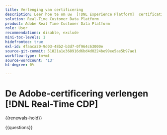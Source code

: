 ```yaml
---
title: Verlenging van certificering
description: Leer hoe te om uw  [!DNL Experience Platform]  certificatie in  [!DNL Real-Time Customer Data Platform] te vernieuwen.
solution: Real-Time Customer Data Platform
product: Adobe Real Time Customer Data Platform
role: User
recommendations: disable, exclude
mini-toc-levels: 1
hidefromtoc: true
exl-id: 4faaca20-9d03-48b2-b3d7-0f964c63000e
source-git-commit: 51821a1e368916d6bd4d0224be99ee5ae5b97ae1
workflow-type: tm+mt
source-wordcount: '13'
ht-degree: 0%

---
```


# De Adobe-certificering verlengen [!DNL Real-Time CDP]

{{renewals-hold}}

<!--

Your Adobe certification is valid for two years. If you are nearing this two-year mark, it's time to renew your certification to keep it active. 

First, select the appropriate level on the tab below (Professional, Expert, or Master). Then carefully review what you'll need to do to renew your certification. 
 
Be sure that you provide ample time to complete all the requirements before your certification expires. 
 
It's important to note that if your certification expires, you'll have to retake the certification exam, which is NOT free of charge. 

>[!IMPORTANT]
>
>**Log in first:** The following links will function **only** after a **successful login** to the [Adobe Credential Management System](https://www.certmetrics.com/adobe){target="_blank"}.
>
><br>
>
>**To share a link:** If you would like to share the link to a renewal exam or assessment with a colleague, please link to the overall exam renewal page,  not the URL of the exam itself, to avoid login issues.

>[!BEGINTABS]

>[!TAB Professional]

+++Adobe [!DNL Real-Time CDP] Business Practitioner Professional

## You should have the following **active** certification:

* Adobe [!DNL Real-Time CDP] Business Practitioner Professional

## Instructions for renewing your certification:

* **Step 1**: Successfully log in to [Adobe Credential Management System](https://www.certmetrics.com/adobe){target="_blank"}, then return to this page
* **Step 2**: Review the exam objectives and resources
* **Step 3**: Take and pass the exam

## Get ready

**Exam details:**

* Level: Professional (0-12 months' experience)
* Passing Score: 29/38
* Time: 76 minutes
* Delivery: On-demand / non-proctored
* Available languages: English
* Cost: FREE
* Exam ID: AD5-E845 Adobe [!DNL Real-Time CDP] Business Practitioner Professional

**Scope and objectives:**

Section 1: Segments and Activation 11%

* Create segment and activate to destination
* Configure new destinations
* Apply concepts required to target identities in destinations
* Identify attribute mappings and scheduling of segments to destination

Section 2: Privacy and Data Governance 8%

* Demonstrate an understanding of DULE policies and their impacts on data availability at destinations
* Ensure privacy and data compliance measures are followed

Section 3: Business Analysis 12%

* Identify use cases which tie back to business KPIs
* Perform data analysis on customer segments in platform
* Demonstrate an understanding of data flow concepts

Section 4: Schemas and Profiles 7%

* Demonstrate an understanding of Adobe Experience Platform concepts
* Use profile features

## Get prepped

You are not required to complete training before taking the exam, and training alone will not provide you with the knowledge and skills required to pass the exam. A combination of training and successful, on-the-job experience are critical to providing you with the repository needed to pass the exam.

Here are some suggested resources to help you prepare:

**Section 1**

* [Segment Builder UI guide](https://experienceleague.adobe.com/docs/experience-platform/segmentation/ui/segment-builder.html?lang=nl-NL){target="_blank"}
* [Activate audiences to streaming destinations](https://experienceleague.adobe.com/docs/experience-platform/destinations/ui/activate/activate-segment-streaming-destinations.html?lang=nl-NL){target="_blank"}
* [Destination types and categories](https://experienceleague.adobe.com/docs/experience-platform/destinations/destination-types.html?lang=nl-NL){target="_blank"}
* [Streaming segmentation](https://experienceleague.adobe.com/docs/experience-platform/segmentation/ui/streaming-segmentation.html?lang=nl-NL){target="_blank"}
* [Guardrails for activation data](https://experienceleague.adobe.com/docs/experience-platform/destinations/guardrails.html?lang=nl-NL){target="_blank"}
* [Activate audiences to batch profile export destinations](https://experienceleague.adobe.com/docs/experience-platform/destinations/ui/activate/activate-batch-profile-destinations.html?lang=nl-NL){target="_blank"}
* [Destinations overview](https://experienceleague.adobe.com/docs/experience-platform/destinations/home.html?lang=nl-NL){target="_blank"}
* [Identity handling in the destinations activation workflow](https://experienceleague.adobe.com/docs/experience-platform/destinations/how-destinations-work/identity-handling.html?lang=nl-NL){target="_blank"}
* [Supported identities](https://experienceleague.adobe.com/docs/experience-platform/destinations/catalog/social/facebook.html?lang=nl-NL#supported-identities){target="_blank"}
* [Activate audiences to batch profile export destinations](https://experienceleague.adobe.com/docs/experience-platform/destinations/ui/activate/activate-batch-profile-destinations.html?lang=nl-NL){target="_blank"}
  
**Section 2**

* [Data Governance overview](https://experienceleague.adobe.com/docs/experience-platform/data-governance/home.html?lang=nl-NL){target="_blank"}
* [Data Governance in Real-Time CDP](https://experienceleague.adobe.com/docs/experience-platform/rtcdp/privacy/data-governance-overview.html?lang=nl-NL){target="_blank"}
* [Data usage policies overview](https://experienceleague.adobe.com/docs/experience-platform/data-governance/policies/overview.html?lang=nl-NL){target="_blank"}
* [Manage data usage labels in the UI](https://experienceleague.adobe.com/docs/experience-platform/data-governance/labels/user-guide.html?lang=nl-NL){target="_blank"}
* [Automatic policy enforcement](https://experienceleague.adobe.com/docs/experience-platform/data-governance/enforcement/auto-enforcement.html?lang=nl-NL){target="_blank"}
* [Use the Request Builder](https://experienceleague.adobe.com/docs/experience-platform/privacy/ui/user-guide.html?lang=nl-NL#request-builder){target="_blank"}
 
**Section 3**

* [Segmentation Service overview](https://experienceleague.adobe.com/docs/experience-platform/segmentation/home.html?lang=nl-NL){target="_blank"}
* [Intelligently re-engage your customers to return](https://experienceleague.adobe.com/docs/experience-platform/rtcdp/use-cases/personalization-insights-engagement/intelligent-re-engagement.html?lang=nl-NL){target="_blank"}
* [Customer AI overview](https://experienceleague.adobe.com/docs/experience-platform/intelligent-services/customer-ai/overview.html?lang=nl-NL){target="_blank"}
* [Create sequential audiences](https://experienceleague.adobe.com/docs/platform-learn/tutorials/audiences/create-sequential-audiences.html?lang=nl-NL){target="_blank"}
* [Build a multi-entity segment](https://experienceleague.adobe.com/docs/platform-learn/getting-started-for-data-architects-and-data-engineers/build-segments.html?lang=nl-NL#build-a-multi-entity-segment){target="_blank"}
* [Streaming segmentation](https://experienceleague.adobe.com/docs/experience-platform/segmentation/ui/streaming-segmentation.html?lang=nl-NL){target="_blank"}
* [Create audiences](https://experienceleague.adobe.com/docs/platform-learn/tutorials/audiences/create-audiences.html?lang=nl-NL){target="_blank"}
* [Monitor dataflows for identities in the UI](https://experienceleague.adobe.com/docs/experience-platform/dataflows/ui/monitor-identities.html?lang=nl-NL){target="_blank"}
* [Activate audiences to batch profile export destinations](https://experienceleague.adobe.com/docs/experience-platform/destinations/ui/activate/activate-batch-profile-destinations.html?lang=nl-NL){target="_blank"}
* [Partial batch ingestion](https://experienceleague.adobe.com/docs/experience-platform/ingestion/batch/partial.html?lang=nl-NL){target="_blank"}
 
**Section 4**
 
* [Export datasets to cloud storage destinations](https://experienceleague.adobe.com/docs/experience-platform/destinations/ui/activate/export-datasets.html?lang=nl-NL){target="_blank"}
* [Event forwarding overview](https://experienceleague.adobe.com/docs/experience-platform/tags/event-forwarding/overview.html?lang=nl-NL){target="_blank"}
* [Identity Service overview](https://experienceleague.adobe.com/docs/experience-platform/identity/home.html?lang=nl-NL){target="_blank"}
* [Merge policies overview](https://experienceleague.adobe.com/docs/experience-platform/profile/merge-policies/overview.html?lang=nl-NL){target="_blank"}
* [Real-Time Customer Profile UI guide](https://experienceleague.adobe.com/docs/experience-platform/profile/ui/user-guide.html?lang=nl-NL){target="_blank"}
* [Profiles dashboard](https://experienceleague.adobe.com/docs/experience-platform/dashboards/guides/profiles.html?lang=nl-NL){target="_blank"}
* [Browse profiles in Real-Time Customer Data Platform](https://experienceleague.adobe.com/docs/experience-platform/rtcdp/profile/profile-browse.html?lang=nl-NL){target="_blank"}

## Renew your certification

Ensure that you have followed step 1 above, and successfully logged in to [Adobe Credential Management System](https://www.certmetrics.com/adobe){target="_blank"} first. Then, to renew your certification, click on the button below.

[!BADGE Take the Adobe [!DNL Real-Time CDP] Business Practitioner Professional Renewal Exam AD5-E845]{type=Informative url="https://www.certmetrics.com/adobe/candidate/caveon_sso_adobe.aspx?ssoLogin=true&eid=AD5-E845 newtab=true"} 

>[!NOTE]
>
>This exam is free, open book, and un-proctored. You may take the exam up to three times. If you are unsuccessful after the third attempt, you must wait **30 days** to try again. Failure to comply might result in your certification being revoked.

+++

>[!ENDTABS]

## Questions

View the certification [FAQ](https://experienceleague.adobe.com/docs/certification/certification/faq.html?lang=nl-NL){target="_blank"}.

Additional questions? [Contact us](mailto:certif@adobe.com).

-->

{{questions}}
